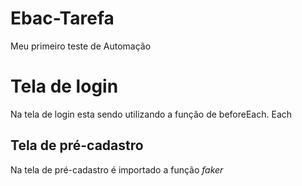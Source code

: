 # Ebac-Tarefa
Meu primeiro teste de Automação

# Tela de login
Na tela de login esta sendo utilizando a função de beforeEach. Each

## Tela de pré-cadastro
Na tela de pré-cadastro é importado a função <i> faker <i>
